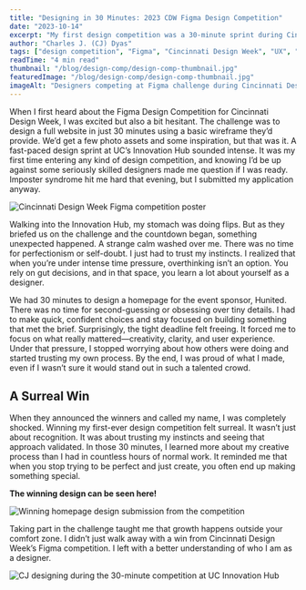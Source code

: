 ```yaml
---
title: "Designing in 30 Minutes: 2023 CDW Figma Design Competition"
date: "2023-10-14"
excerpt: "My first design competition was a 30-minute sprint during Cincinnati Design Week — and it completely changed how I think about instinct, pressure, and trusting the creative process."
author: "Charles J. (CJ) Dyas"
tags: ["design competition", "Figma", "Cincinnati Design Week", "UX", "growth"]
readTime: "4 min read"
thumbnail: "/blog/design-comp/design-comp-thumbnail.jpg"
featuredImage: "/blog/design-comp/design-comp-thumbnail.jpg"
imageAlt: "Designers competing at Figma challenge during Cincinnati Design Week"
---
```


When I first heard about the Figma Design Competition for Cincinnati Design Week, I was excited but also a bit hesitant. The challenge was to design a full website in just 30 minutes using a basic wireframe they’d provide. We’d get a few photo assets and some inspiration, but that was it. A fast-paced design sprint at UC’s Innovation Hub sounded intense. It was my first time entering any kind of design competition, and knowing I’d be up against some seriously skilled designers made me question if I was ready. Imposter syndrome hit me hard that evening, but I submitted my application anyway.

![Cincinnati Design Week Figma competition poster](/blog/design-comp/design-comp-poster.jpg)

Walking into the Innovation Hub, my stomach was doing flips. But as they briefed us on the challenge and the countdown began, something unexpected happened. A strange calm washed over me. There was no time for perfectionism or self-doubt. I just had to trust my instincts. I realized that when you’re under intense time pressure, overthinking isn’t an option. You rely on gut decisions, and in that space, you learn a lot about yourself as a designer.

We had 30 minutes to design a homepage for the event sponsor, Hunited. There was no time for second-guessing or obsessing over tiny details. I had to make quick, confident choices and stay focused on building something that met the brief. Surprisingly, the tight deadline felt freeing. It forced me to focus on what really mattered—creativity, clarity, and user experience. Under that pressure, I stopped worrying about how others were doing and started trusting my own process. By the end, I was proud of what I made, even if I wasn’t sure it would stand out in such a talented crowd.

## A Surreal Win

When they announced the winners and called my name, I was completely shocked. Winning my first-ever design competition felt surreal. It wasn’t just about recognition. It was about trusting my instincts and seeing that approach validated. In those 30 minutes, I learned more about my creative process than I had in countless hours of normal work. It reminded me that when you stop trying to be perfect and just create, you often end up making something special.

**The winning design can be seen here!**

![Winning homepage design submission from the competition](/blog/design-comp/winner.jpg)

Taking part in the challenge taught me that growth happens outside your comfort zone. I didn’t just walk away with a win from Cincinnati Design Week’s Figma competition. I left with a better understanding of who I am as a designer.

![CJ designing during the 30-minute competition at UC Innovation Hub](/blog/design-comp/me.jpg)
